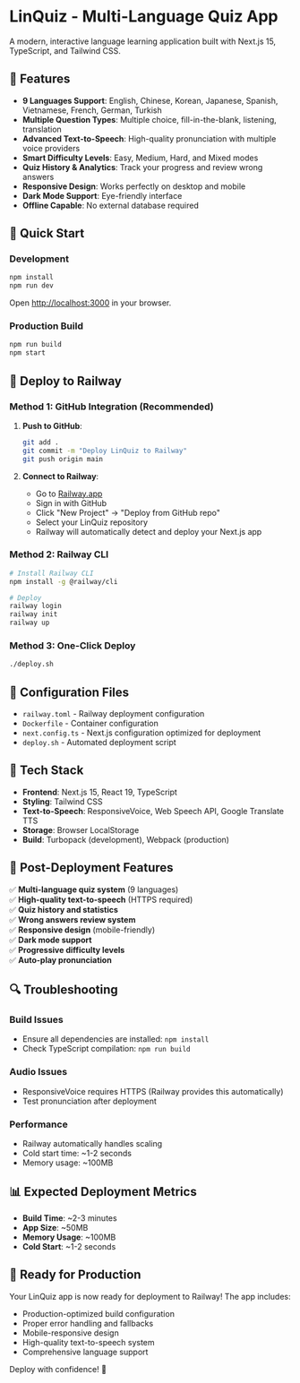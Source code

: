 # LinQuiz - Multi-Language Quiz App

A modern, interactive language learning application built with Next.js 15, TypeScript, and Tailwind CSS.

## 🌟 Features

- **9 Languages Support**: English, Chinese, Korean, Japanese, Spanish, Vietnamese, French, German, Turkish
- **Multiple Question Types**: Multiple choice, fill-in-the-blank, listening, translation
- **Advanced Text-to-Speech**: High-quality pronunciation with multiple voice providers
- **Smart Difficulty Levels**: Easy, Medium, Hard, and Mixed modes
- **Quiz History & Analytics**: Track your progress and review wrong answers
- **Responsive Design**: Works perfectly on desktop and mobile
- **Dark Mode Support**: Eye-friendly interface
- **Offline Capable**: No external database required

## 🚀 Quick Start

### Development

```bash
npm install
npm run dev
```

Open [http://localhost:3000](http://localhost:3000) in your browser.

### Production Build

```bash
npm run build
npm start
```

## 🚀 Deploy to Railway

### Method 1: GitHub Integration (Recommended)

1. **Push to GitHub**:
   ```bash
   git add .
   git commit -m "Deploy LinQuiz to Railway"
   git push origin main
   ```

2. **Connect to Railway**:
   - Go to [Railway.app](https://railway.app)
   - Sign in with GitHub
   - Click "New Project" → "Deploy from GitHub repo"
   - Select your LinQuiz repository
   - Railway will automatically detect and deploy your Next.js app

### Method 2: Railway CLI

```bash
# Install Railway CLI
npm install -g @railway/cli

# Deploy
railway login
railway init
railway up
```

### Method 3: One-Click Deploy

```bash
./deploy.sh
```

## 🔧 Configuration Files

- `railway.toml` - Railway deployment configuration
- `Dockerfile` - Container configuration
- `next.config.ts` - Next.js configuration optimized for deployment
- `deploy.sh` - Automated deployment script

## 📱 Tech Stack

- **Frontend**: Next.js 15, React 19, TypeScript
- **Styling**: Tailwind CSS
- **Text-to-Speech**: ResponsiveVoice, Web Speech API, Google Translate TTS
- **Storage**: Browser LocalStorage
- **Build**: Turbopack (development), Webpack (production)

## 🎯 Post-Deployment Features

✅ **Multi-language quiz system** (9 languages)  
✅ **High-quality text-to-speech** (HTTPS required)  
✅ **Quiz history and statistics**  
✅ **Wrong answers review system**  
✅ **Responsive design** (mobile-friendly)  
✅ **Dark mode support**  
✅ **Progressive difficulty levels**  
✅ **Auto-play pronunciation**  

## 🔍 Troubleshooting

### Build Issues
- Ensure all dependencies are installed: `npm install`
- Check TypeScript compilation: `npm run build`

### Audio Issues
- ResponsiveVoice requires HTTPS (Railway provides this automatically)
- Test pronunciation after deployment

### Performance
- Railway automatically handles scaling
- Cold start time: ~1-2 seconds
- Memory usage: ~100MB

## 📊 Expected Deployment Metrics

- **Build Time**: ~2-3 minutes
- **App Size**: ~50MB
- **Memory Usage**: ~100MB
- **Cold Start**: ~1-2 seconds

## 🎉 Ready for Production

Your LinQuiz app is now ready for deployment to Railway! The app includes:

- Production-optimized build configuration
- Proper error handling and fallbacks
- Mobile-responsive design
- High-quality text-to-speech system
- Comprehensive language support

Deploy with confidence! 🚀
